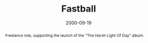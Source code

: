 ---
layout: article.njk
title: Fastball
client: ARTISTdirect
date: 2000-09-19
abstract: Freelance role, supporting the launch of the "The Harsh Light Of Day" album.
headline: The Way
thumbnail:
 - fastball_600x600.jpg
collaborators:
 - Jamie Loeb
text:
  - Buoyant from their success of breakout single "The Way" from the 1998 album
    "All The Pain Money Can Buy", I worked with Fastball's management team to
    pull together a 'retro' themed site to support the lanch of their 2000
    release, "The Harsh Light Of Day"
media:
  - fastball-home.png
tags: web
---